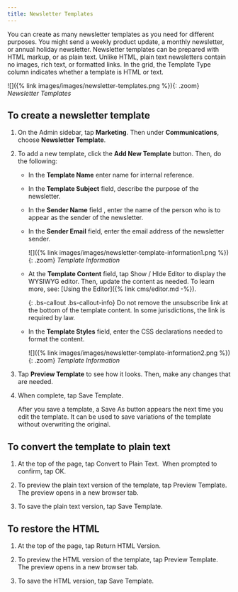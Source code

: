 ```yaml
---
title: Newsletter Templates
---
```


You can create as many newsletter templates as you need for different purposes. You might send a weekly product update, a monthly newsletter, or annual holiday newsletter. Newsletter templates can be prepared with HTML markup, or as plain text. Unlike HTML, plain text newsletters contain no images, rich text, or formatted links. In the grid, the Template Type column indicates whether a template is HTML or text.

![]({% link images/images/newsletter-templates.png %}){: .zoom}
*Newsletter Templates*

## To create a newsletter template

1. On the Admin sidebar, tap **Marketing**. Then under **Communications**, choose **Newsletter Template**.

1. To add a new template, click the **Add New Template** button. Then, do the following:

    * In the **Template Name** enter name for internal reference.

    * In the **Template Subject** field, describe the purpose of the newsletter.

    * In the **Sender Name** field , enter the name of the person who is to appear as the sender of the newsletter.

    * In the **Sender Email** field, enter the email address of the newsletter sender.

        ![]({% link images/images/newsletter-template-information1.png %}){: .zoom}
        *Template Information*

    * At the **Template Content** field, tap <span class="btn">Show / HIde Editor</span> to display the WYSIWYG editor. Then, update the content as needed. To learn more, see: [Using the Editor]({% link cms/editor.md -%}).

        {: .bs-callout .bs-callout-info}
        Do not remove the unsubscribe link at the bottom of the template content. In some jurisdictions, the link is required by law.

    * In the **Template Styles** field, enter the CSS declarations needed to format the content.

        ![]({% link images/images/newsletter-template-information2.png %}){: .zoom}
        *Template Information*

1. Tap **Preview Template** to see how it looks. Then, make any changes that are needed.

1. When complete, tap <span class="btn">Save Template</span>.

    After you save a template, a <span class="btn">Save As</span> button appears the next time you edit the template. It can be used to save variations of the template without overwriting the original.

## To convert the template to plain text

1. At the top of the page, tap <span class="btn">Convert to Plain Text</span>.  When prompted to confirm, tap <span class="btn">OK</span>.

1. To preview the plain text version of the template, tap <span class="btn">Preview Template</span>. The preview opens in a new browser tab.

1. To save the plain text version, tap <span class="btn">Save Template</span>.

## To restore the HTML

1. At the top of the page, tap <span class="btn">Return HTML Version</span>.  

1. To preview the HTML version of the template, tap <span class="btn">Preview Template</span>. The preview opens in a new browser tab.

1. To save the HTML version, tap <span class="btn">Save Template</span>.
